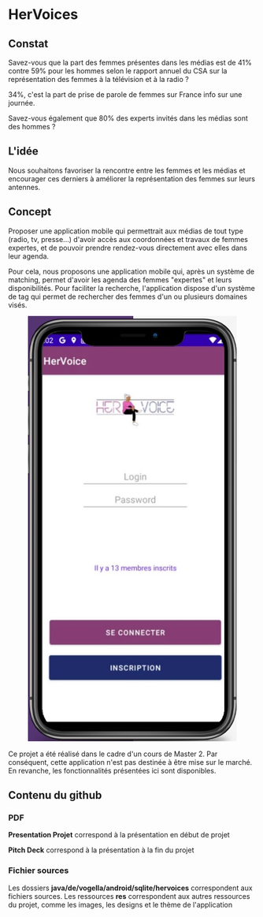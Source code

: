 # HerVoices

## Constat
 Savez-vous que la part des femmes présentes dans les médias est de 41% contre 59% pour les hommes selon le rapport annuel du CSA sur la représentation des femmes à la télévision et à la radio ?
 
 34%, c'est la part de prise de parole de femmes sur France info sur une journée.
 
 Savez-vous également que 80% des experts invités dans les médias sont des hommes ?
 
## L'idée
Nous souhaitons favoriser la rencontre entre les femmes et les médias et encourager ces derniers à améliorer la représentation des femmes sur leurs antennes.

## Concept

Proposer une application mobile qui permettrait aux médias de tout type (radio, tv, presse...) d'avoir accès aux coordonnées et travaux de femmes expertes, et de pouvoir 
prendre rendez-vous directement avec elles dans leur agenda.

Pour cela, nous proposons une application mobile qui, après un système de matching, permet d'avoir les agenda des femmes "expertes" et leurs disponibilités.
Pour faciliter la recherche, l'application dispose d'un système de tag qui permet de rechercher des femmes d'un ou plusieurs domaines visés.

 <p align="center">
  <img width="424" height="863" src="https://github.com/Tomlora/HerVoices/blob/main/appli.jpg?raw=true">
</p>
 
 
 Ce projet a été réalisé dans le cadre d'un cours de Master 2. Par conséquent, cette application n'est pas destinée à être mise sur le marché.
 En revanche, les fonctionnalités présentées ici sont disponibles.
 
 ## Contenu du github
 
 ### PDF
 
__Presentation Projet__ correspond à la présentation en début de projet

__Pitch Deck__ correspond à la présentation à la fin du projet

### Fichier sources

Les dossiers __java/de/vogella/android/sqlite/hervoices__ correspondent aux fichiers sources.
Les ressources __res__ correspondent aux autres ressources du projet, comme les images, les designs et le thème de l'application
 
